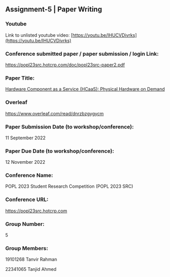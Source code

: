 ## Assignment-5 | Paper Writing

### Youtube

Link to unlisted youtube video: [https://youtu.be/IHUCVDivrks](https://youtu.be/IHUCVDivrks)

### Conference submitted paper / paper submission / login Link:

https://popl23src.hotcrp.com/doc/popl23src-paper2.pdf

### Paper Title:

[Hardware Component as a Service (HCaaS): Physical Hardware on Demand](<Hardware%20Component%20as%20a%20Service%20(HCaaS)%20-%20Physical%20Hardware%20on%20Demand.pdf>)

### Overleaf

https://www.overleaf.com/read/dnrzbzgygycm

### Paper Submission Date (to workshop/conference):

11 September 2022

### Paper Due Date (to workshop/conference):

12 November 2022

### Conference Name:

POPL 2023 Student Research Competition (POPL 2023 SRC)

### Conference URL:

https://popl23src.hotcrp.com

### Group Number:

5

### Group Members:

19101268 Tanvir Rahman

22341065 Tanjid Ahmed

